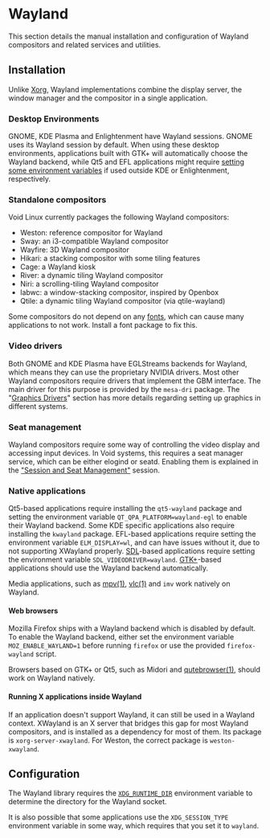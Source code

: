 # Wayland

This section details the manual installation and configuration of Wayland
compositors and related services and utilities.

## Installation

Unlike [Xorg](./xorg.md), Wayland implementations combine the display server,
the window manager and the compositor in a single application.

### Desktop Environments

GNOME, KDE Plasma and Enlightenment have Wayland sessions. GNOME uses its
Wayland session by default. When using these desktop environments, applications
built with GTK+ will automatically choose the Wayland backend, while Qt5 and EFL
applications might require [setting some environment
variables](#native-applications) if used outside KDE or Enlightenment,
respectively.

### Standalone compositors

Void Linux currently packages the following Wayland compositors:

- Weston: reference compositor for Wayland
- Sway: an i3-compatible Wayland compositor
- Wayfire: 3D Wayland compositor
- Hikari: a stacking compositor with some tiling features
- Cage: a Wayland kiosk
- River: a dynamic tiling Wayland compositor
- Niri: a scrolling-tiling Wayland compositor
- labwc: a window-stacking compositor, inspired by Openbox
- Qtile: a dynamic tiling Wayland compositor (via qtile-wayland)

Some compositors do not depend on any [fonts](./fonts.md), which can cause many
applications to not work. Install a font package to fix this.

### Video drivers

Both GNOME and KDE Plasma have EGLStreams backends for Wayland, which means they
can use the proprietary NVIDIA drivers. Most other Wayland compositors require
drivers that implement the GBM interface. The main driver for this purpose is
provided by the `mesa-dri` package. The "[Graphics
Drivers](./graphics-drivers/index.md)" section has more details regarding
setting up graphics in different systems.

### Seat management

Wayland compositors require some way of controlling the video display and
accessing input devices. In Void systems, this requires a seat manager service,
which can be either elogind or seatd. Enabling them is explained in the
["Session and Seat Management"](../session-management.md) session.

### Native applications

Qt5-based applications require installing the `qt5-wayland` package and setting
the environment variable `QT_QPA_PLATFORM=wayland-egl` to enable their Wayland
backend. Some KDE specific applications also require installing the `kwayland`
package. EFL-based applications require setting the environment variable
`ELM_DISPLAY=wl`, and can have issues without it, due to not supporting XWayland
properly. [SDL](https://libsdl.org)-based applications require setting the
environment variable `SDL_VIDEODRIVER=wayland`.
[GTK+](https://wiki.gnome.org/Initiatives(2f)Wayland(2f)GTK(2b).html)-based
applications should use the Wayland backend automatically.

Media applications, such as [mpv(1)](https://man.voidlinux.org/mpv.1),
[vlc(1)](https://man.voidlinux.org/vlc.1) and `imv` work natively on Wayland.

#### Web browsers

Mozilla Firefox ships with a Wayland backend which is disabled by default. To
enable the Wayland backend, either set the environment variable
`MOZ_ENABLE_WAYLAND=1` before running `firefox` or use the provided
`firefox-wayland` script.

Browsers based on GTK+ or Qt5, such as Midori and
[qutebrowser(1)](https://man.voidlinux.org/qutebrowser.1), should work on
Wayland natively.

#### Running X applications inside Wayland

If an application doesn't support Wayland, it can still be used in a Wayland
context. XWayland is an X server that bridges this gap for most Wayland
compositors, and is installed as a dependency for most of them. Its package is
`xorg-server-xwayland`. For Weston, the correct package is `weston-xwayland`.

## Configuration

The Wayland library requires the
[`XDG_RUNTIME_DIR`](../session-management.md#xdg_runtime_dir) environment
variable to determine the directory for the Wayland socket.

It is also possible that some applications use the `XDG_SESSION_TYPE`
environment variable in some way, which requires that you set it to `wayland`.
